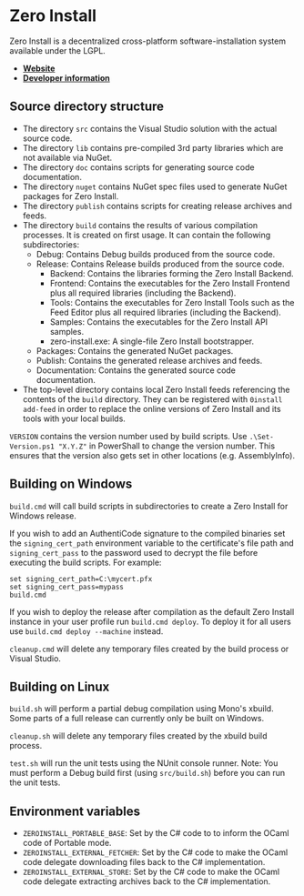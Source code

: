 Zero Install
============
Zero Install is a decentralized cross-platform software-installation system available under the LGPL.

- **[Website](http://0install.de/)**
- **[Developer information](http://0install.de/dev/)**


Source directory structure
--------------------------
- The directory `src` contains the Visual Studio solution with the actual source code.
- The directory `lib` contains pre-compiled 3rd party libraries which are not available via NuGet.
- The directory `doc` contains scripts for generating source code documentation.
- The directory `nuget` contains NuGet spec files used to generate NuGet packages for Zero Install.
- The directory `publish` contains scripts for creating release archives and feeds.
- The directory `build` contains the results of various compilation processes. It is created on first usage. It can contain the following subdirectories:
  - Debug: Contains Debug builds produced from the source code.
  - Release: Contains Release builds produced from the source code.
    - Backend: Contains the libraries forming the Zero Install Backend.
    - Frontend: Contains the executables for the Zero Install Frontend plus all required libraries (including the Backend).
    - Tools: Contains the executables for Zero Install Tools such as the Feed Editor plus all required libraries (including the Backend).
    - Samples: Contains the executables for the Zero Install API samples.
    - zero-install.exe: A single-file Zero Install bootstrapper.
  - Packages: Contains the generated NuGet packages.
  - Publish: Contains the generated release archives and feeds.
  - Documentation: Contains the generated source code documentation.
- The top-level directory contains local Zero Install feeds referencing the contents of the `build` directory. They can be registered with `0install add-feed` in order to replace the online versions of Zero Install and its tools with your local builds.

`VERSION` contains the version number used by build scripts.
Use `.\Set-Version.ps1 "X.Y.Z"` in PowerShall to change the version number. This ensures that the version also gets set in other locations (e.g. AssemblyInfo).


Building on Windows
-------------------
`build.cmd` will call build scripts in subdirectories to create a Zero Install for Windows release.

If you wish to add an AuthentiCode signature to the compiled binaries set the `signing_cert_path` environment variable to the certificate's file path and `signing_cert_pass` to the password used to decrypt the file before executing the build scripts.
For example:
```
set signing_cert_path=C:\mycert.pfx
set signing_cert_pass=mypass
build.cmd
```

If you wish to deploy the release after compilation as the default Zero Install instance in your user profile run `build.cmd deploy`. To deploy it for all users use `build.cmd deploy --machine` instead.

`cleanup.cmd` will delete any temporary files created by the build process or Visual Studio.


Building on Linux
-----------------
`build.sh` will perform a partial debug compilation using Mono's xbuild. Some parts of a full release can currently only be built on Windows.

`cleanup.sh` will delete any temporary files created by the xbuild build process.

`test.sh` will run the unit tests using the NUnit console runner.
Note: You must perform a Debug build first (using `src/build.sh`) before you can run the unit tests.


Environment variables
---------------------
- `ZEROINSTALL_PORTABLE_BASE`: Set by the C# code to to inform the OCaml code of Portable mode.
- `ZEROINSTALL_EXTERNAL_FETCHER`: Set by the C# code to make the OCaml code delegate downloading files back to the C# implementation.
- `ZEROINSTALL_EXTERNAL_STORE`: Set by the C# code to make the OCaml code delegate extracting archives back to the C# implementation.
